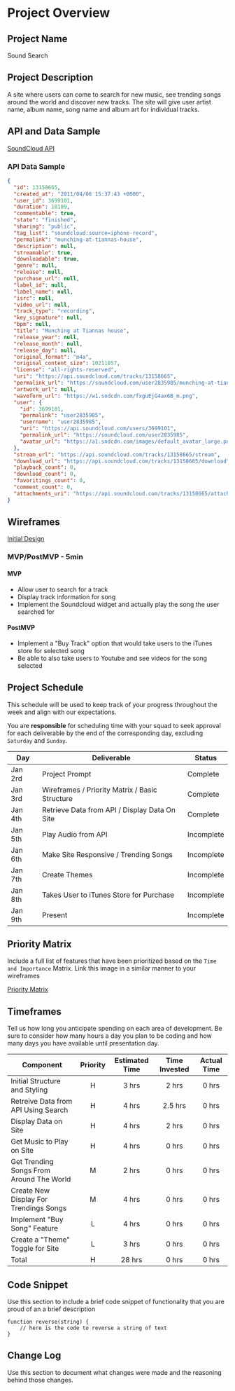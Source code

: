 # Project Overview

## Project Name

Sound Search

## Project Description

A site where users can come to search for new music, see trending songs around the world and discover new tracks. The site will give user artist name, album name, song name and album art for individual tracks.  

## API and Data Sample

[SoundCloud API](https://developers.soundcloud.com/docs/api/reference#connect)

### API Data Sample

```JSON
{
  "id": 13158665,
  "created_at": "2011/04/06 15:37:43 +0000",
  "user_id": 3699101,
  "duration": 18109,
  "commentable": true,
  "state": "finished",
  "sharing": "public",
  "tag_list": "soundcloud:source=iphone-record",
  "permalink": "munching-at-tiannas-house",
  "description": null,
  "streamable": true,
  "downloadable": true,
  "genre": null,
  "release": null,
  "purchase_url": null,
  "label_id": null,
  "label_name": null,
  "isrc": null,
  "video_url": null,
  "track_type": "recording",
  "key_signature": null,
  "bpm": null,
  "title": "Munching at Tiannas house",
  "release_year": null,
  "release_month": null,
  "release_day": null,
  "original_format": "m4a",
  "original_content_size": 10211857,
  "license": "all-rights-reserved",
  "uri": "https://api.soundcloud.com/tracks/13158665",
  "permalink_url": "https://soundcloud.com/user2835985/munching-at-tiannas-house",
  "artwork_url": null,
  "waveform_url": "https://w1.sndcdn.com/fxguEjG4ax6B_m.png",
  "user": {
    "id": 3699101,
    "permalink": "user2835985",
    "username": "user2835985",
    "uri": "https://api.soundcloud.com/users/3699101",
    "permalink_url": "https://soundcloud.com/user2835985",
    "avatar_url": "https://a1.sndcdn.com/images/default_avatar_large.png?142a848"
  },
  "stream_url": "https://api.soundcloud.com/tracks/13158665/stream",
  "download_url": "https://api.soundcloud.com/tracks/13158665/download",
  "playback_count": 0,
  "download_count": 0,
  "favoritings_count": 0,
  "comment_count": 0,
  "attachments_uri": "https://api.soundcloud.com/tracks/13158665/attachments"
}

```

## Wireframes

[Initial Design](https://wireframe.cc/9ykAuK)

### MVP/PostMVP - 5min 

#### MVP 

- Allow user to search for a track
- Display track information for song 
- Implement the Soundcloud widget and actually play the song the user searched for


#### PostMVP 

- Implement a "Buy Track" option that would take users to the iTunes store for selected song
- Be able to also take users to Youtube and see videos for the song selected


## Project Schedule

This schedule will be used to keep track of your progress throughout the week and align with our expectations.  

You are **responsible** for scheduling time with your squad to seek approval for each deliverable by the end of the corresponding day, excluding `Saturday` and `Sunday`.

|  Day | Deliverable | Status
|---|---| ---|
|Jan 2rd| Project Prompt | Complete
|Jan 3rd| Wireframes / Priority Matrix / Basic Structure | Complete
|Jan 4th| Retrieve Data from API / Display Data On Site  | Complete
|Jan 5th| Play Audio from API | Incomplete
|Jan 6th| Make Site Responsive / Trending Songs | Incomplete
|Jan 7th| Create Themes | Incomplete
|Jan 8th| Takes User to iTunes Store for Purchase | Incomplete
|Jan 9th| Present | Incomplete


## Priority Matrix

Include a full list of features that have been prioritized based on the `Time and Importance` Matrix.  Link this image in a similar manner to your wireframes


[Priority Matrix](https://wireframe.cc/95Pmzw)

## Timeframes

Tell us how long you anticipate spending on each area of development. Be sure to consider how many hours a day you plan to be coding and how many days you have available until presentation day.

| Component | Priority | Estimated Time | Time Invested | Actual Time |
| --- | :---: |  :---: | :---: | :---: |
| Initial Structure and Styling | H | 3 hrs| 2 hrs | 0 hrs |
| Retreive Data from API Using Search | H | 4 hrs| 2.5 hrs | 0 hrs |
| Display Data on Site | H | 4 hrs| 2 hrs | 0 hrs |
| Get Music to Play on Site | H | 4 hrs| 0 hrs | 0 hrs |
| Get Trending Songs From Around The World | M | 2 hrs| 0 hrs | 0 hrs |
| Create New Display For Trendings Songs | M | 4 hrs| 0 hrs | 0 hrs |
| Implement "Buy Song" Feature | L | 4 hrs| 0 hrs | 0 hrs |
| Create a "Theme" Toggle for Site | L | 3 hrs| 0 hrs | 0 hrs |
| Total | H | 28 hrs| 0 hrs | 0 hrs |


## Code Snippet

Use this section to include a brief code snippet of functionality that you are proud of an a brief description  

```
function reverse(string) {
	// here is the code to reverse a string of text
}
```

## Change Log
 Use this section to document what changes were made and the reasoning behind those changes. 